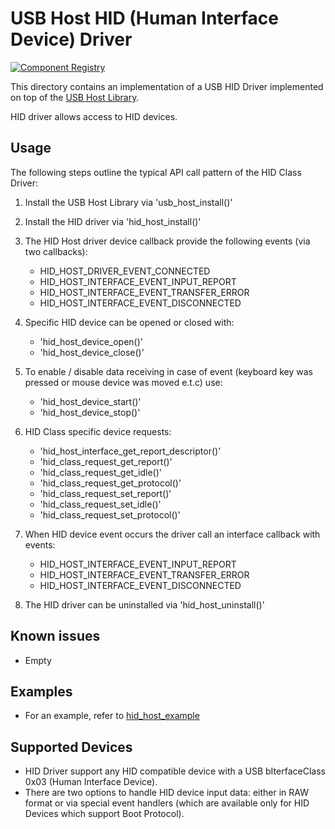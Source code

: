 # USB Host HID (Human Interface Device) Driver

[![Component Registry](https://components.espressif.com/components/espressif/usb_host_hid/badge.svg)](https://components.espressif.com/components/espressif/usb_host_hid)

This directory contains an implementation of a USB HID Driver implemented on top of the [USB Host Library](https://docs.espressif.com/projects/esp-idf/en/latest/esp32s2/api-reference/peripherals/usb_host.html).

HID driver allows access to HID devices.

## Usage

The following steps outline the typical API call pattern of the HID Class Driver:

1. Install the USB Host Library via 'usb_host_install()'
2. Install the HID driver via 'hid_host_install()'
3. The HID Host driver device callback provide the following events (via two callbacks):
    - HID_HOST_DRIVER_EVENT_CONNECTED
    - HID_HOST_INTERFACE_EVENT_INPUT_REPORT
    - HID_HOST_INTERFACE_EVENT_TRANSFER_ERROR
    - HID_HOST_INTERFACE_EVENT_DISCONNECTED

4. Specific HID device can be opened or closed with:
    - 'hid_host_device_open()'
    - 'hid_host_device_close()'
5. To enable / disable data receiving in case of event (keyboard key was pressed or mouse device was moved e.t.c) use:
    - 'hid_host_device_start()'
    - 'hid_host_device_stop()'
6. HID Class specific device requests:
    - 'hid_host_interface_get_report_descriptor()'
    - 'hid_class_request_get_report()'
    - 'hid_class_request_get_idle()'
    - 'hid_class_request_get_protocol()'
    - 'hid_class_request_set_report()'
    - 'hid_class_request_set_idle()'
    - 'hid_class_request_set_protocol()'
7. When HID device event occurs the driver call an interface callback with events:
    - HID_HOST_INTERFACE_EVENT_INPUT_REPORT
    - HID_HOST_INTERFACE_EVENT_TRANSFER_ERROR
    - HID_HOST_INTERFACE_EVENT_DISCONNECTED
8. The HID driver can be uninstalled via 'hid_host_uninstall()'

## Known issues

- Empty

## Examples

- For an example, refer to [hid_host_example](https://github.com/espressif/esp-idf/tree/master/examples/peripherals/usb/host/hid)

## Supported Devices

- HID Driver support any HID compatible device with a USB bIterfaceClass 0x03 (Human Interface Device).
- There are two options to handle HID device input data: either in RAW format or via special event handlers (which are available only for HID Devices which support Boot Protocol).
